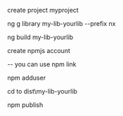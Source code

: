 

create project myproject

ng g library my-lib-yourlib --prefix nx

ng build my-lib-yourlib

create npmjs account

-- you can use npm link

npm adduser

cd to dist\my-lib-yourlib

npm publish



